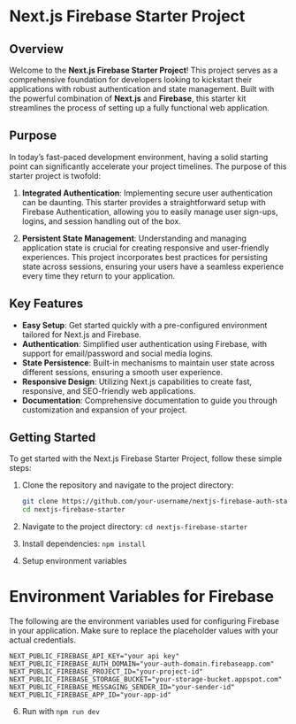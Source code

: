 # Next.js Firebase Starter Project

## Overview

Welcome to the **Next.js Firebase Starter Project**! This project serves as a comprehensive foundation for developers looking to kickstart their applications with robust authentication and state management. Built with the powerful combination of **Next.js** and **Firebase**, this starter kit streamlines the process of setting up a fully functional web application.

## Purpose

In today’s fast-paced development environment, having a solid starting point can significantly accelerate your project timelines. The purpose of this starter project is twofold:

1. **Integrated Authentication**: Implementing secure user authentication can be daunting. This starter provides a straightforward setup with Firebase Authentication, allowing you to easily manage user sign-ups, logins, and session handling out of the box.

2. **Persistent State Management**: Understanding and managing application state is crucial for creating responsive and user-friendly experiences. This project incorporates best practices for persisting state across sessions, ensuring your users have a seamless experience every time they return to your application.

## Key Features

- **Easy Setup**: Get started quickly with a pre-configured environment tailored for Next.js and Firebase.
- **Authentication**: Simplified user authentication using Firebase, with support for email/password and social media logins.
- **State Persistence**: Built-in mechanisms to maintain user state across different sessions, ensuring a smooth user experience.
- **Responsive Design**: Utilizing Next.js capabilities to create fast, responsive, and SEO-friendly web applications.
- **Documentation**: Comprehensive documentation to guide you through customization and expansion of your project.

## Getting Started

To get started with the Next.js Firebase Starter Project, follow these simple steps:

1. Clone the repository and navigate to the project directory:
   ```bash
   git clone https://github.com/your-username/nextjs-firebase-auth-starter.git
   cd nextjs-firebase-starter

2. Navigate to the project directory:
   ```cd nextjs-firebase-starter```

3. Install dependencies:
  ```npm install```

4. Setup environment variables
# Environment Variables for Firebase

The following are the environment variables used for configuring Firebase in your application. Make sure to replace the placeholder values with your actual credentials.

```plaintext
NEXT_PUBLIC_FIREBASE_API_KEY="your api key"
NEXT_PUBLIC_FIREBASE_AUTH_DOMAIN="your-auth-domain.firebaseapp.com"
NEXT_PUBLIC_FIREBASE_PROJECT_ID="your-project-id"
NEXT_PUBLIC_FIREBASE_STORAGE_BUCKET="your-storage-bucket.appspot.com"
NEXT_PUBLIC_FIREBASE_MESSAGING_SENDER_ID="your-sender-id"
NEXT_PUBLIC_FIREBASE_APP_ID="your-app-id"

```
6. Run with
   ```npm run dev```
   
